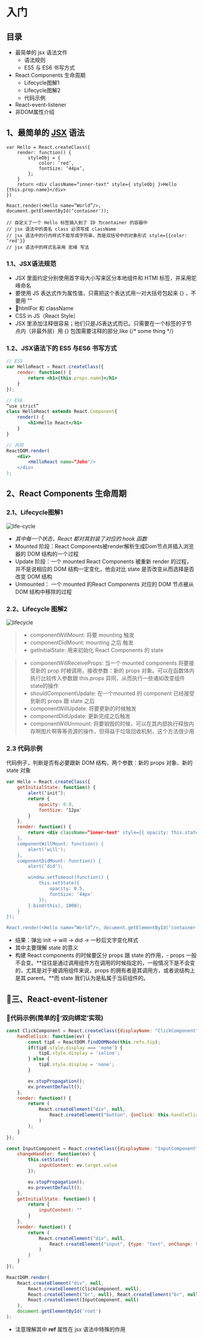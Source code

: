 # 入门

## 目录  
- 最简单的 jsx 语法文件  
    - 语法规则
    - ES5 与 ES6 书写方式
- React Components 生命周期 
    - Lifecycle图解1
    - Lifecycle图解2
    - 代码示例
- React-event-listener  
- 非DOM属性介绍  

## 1、最简单的 [JSX](https://reactjs.org/docs/jsx-in-depth.html) 语法
``` JSX
var Hello = React.createClass({
    render: function() {
        styleObj = {
            color: ‘red’,
            fontSize: ‘44px’,
        };
    }
    return <div className=“inner-text" style={ styleObj }>Hello {this.prop.name}</div>
})

React.render(<Hello name=“World”/>, document.getElementById(‘container'));

// 自定义了一个 Hello 标签插入到了 ID 为container 的容器中
// jsx 语法中的类名 class 必须写成 className
// jsx 语法中的行内样式不能写成字符串，而是双括号中的对象形式 style={{color: ‘red'}}
// jsx 语法中的样式名采用 驼峰 写法
```

### 1.1、JSX语法规范
- JSX 里面约定分别使用首字母大小写来区分本地组件和 HTMl 标签，并采用驼峰命名
- 要使用 JS 表达式作为属性值，只需把这个表达式用一对大括号包起来 {} ，不要用 ""
- htmlFor 和 className
- CSS in JS（React Style）
- JSX 里添加注释很容易；他们只是JS表达式而已。只需要在一个标签的子节点内（非最外层）用 {} 包围需要注释的部分,like {/* some thing */}
### 1.2、JSX语法下的 ES5 与ES6 书写方式
```jsx
// ES5
var HelloReact = React.createClass({
    render: function() {
        return <h1>{this.props.name}</h1>
    }
});

// ES6
“use strict”
class HelloReact extends React.Component{
    render() {
        <h1>Hello React</h1>
    }
}

// 共同
ReactDOM.render(
    <div>
        <HelloReact name=“John"/>
    </div>
);
```

## 2、React Components 生命周期
### 2.1、Lifecycle图解1
![life-cycle](./img/1.png)
- _其中每一个状态，React 都对其封装了对应的 hook 函数_
- Mounted 阶段：React Components被render解析生成Dom节点并插入浏览器的 DOM 结构的一个过程
- Update 阶段：一个 mounted React Components 被重新 render 的过程，并不是说相应的 DOM 结构一定变化，他会对比 state 是否改变从而选择是否改变 DOM 结构
- Unmounted： 一个 mounted 的React Components 对应的 DOM 节点被从 DOM 结构中移除的过程

### 2.2、Lifecycle 图解2
![lifecycle](./img/2.png)
>* componentWillMount: 将要 mounting 触发  
>* componentDidMount:  mounting 之后 触发  
>* getInitialState: 用来初始化 React Components 的 state  

>* componentWillReceiveProps: 当一个 mounted components 将要接受新的 prop 时被调用，接收参数：新的 props 对象。可以在函数体内执行比较传入参数跟 this.props 异同，从而执行一些诸如改变组件state的操作  
>* shouldComponentUpdate: 在一个mounted 的 component 已经接受到新的 props 跟 state 之后  
>* componentWillUpdate: 将要更新的时候触发  
>* componentDidUpdate: 更新完成之后触发  
>* componentWillUnmount: 将要销毁的时候，可以在其内部执行释放内存啊图片啊等等资源的操作，但得益于垃圾回收机制，这个方法很少用

### 2.3 代码示例
代码例子，判断是否有必要跟新 DOM 结构，两个参数：新的 props 对象、新的 state 对象
``` jsx
var Hello = React.createClass({
    getInitialState: function() {
        alert(‘init’);
        return {
            opacity: 0.9,
            fontSize: ‘12px'
        }
    },
    render: function() {
        return <div className=“inner-text" style={{ opacity: this.state.opacity, fontSize: this.state.fontSize }}>Hello {this.prop.name}</div>
    },
    componentWillMount: function() {
        alert(‘will');
    },
    componentDidMount: function() {
        alert(‘did');

        window.setTimeout(function() {
            this.setState({
                opacity: 0.5,
                fontSize: ‘44px'
            });
        }.bind(this), 1000);
    }
});

React.render(<Hello name=“World”/>, document.getElementById(‘container'));
```
- 结果：弹出 init -> will -> did -> 一秒后文字变化样式  
- 其中主要理解 state 的意义  
- 构建 React components 的时候要区分 props 跟 state 的作用，- props 一般不会变。**往往是通过调用组件方在调用的时候指定的，一般情况下是不会变的，尤其是对于被调用组件来说，props 的拥有者是其调用方，或者说结构上是其 parent。**而 state 我们认为是私属于当前组件的。

## 三、React-event-listener
### 代码示例(简单的‘双向绑定’实现)
``` jsx
const ClickComponent = React.createClass({displayName: "ClickComponent",
	handleClick: function(ev) {
	    const tipE = ReactDOM.findDOMNode(this.refs.tip);
		if(tipE.style.display === 'none') {
			tipE.style.display = 'inline';
		} else {
			tipE.style.display = 'none';
		}

		ev.stopPropagation();
		ev.preventDefault();
	},
	render: function() {
		return (
			React.createElement("div", null, 
				React.createElement("button", {onClick: this.handleClick}, "显示|隐藏"), React.createElement("span", {ref: "tip"}, "This is the test words")
			)
		);
	}
});

const InputComponent = React.createClass({displayName: "InputComponent",
	changeHandler: function(ev) {
		this.setState({
			inputContent: ev.target.value
		});

		ev.stopPropagation();
		ev.preventDefault();
	},
	getInitialState: function() {
		return {
			inputContent: ""
		}
	},
	render: function() {
		return (
			React.createElement("div", null, 
				React.createElement("input", {type: "text", onChange: this.changeHandler}), React.createElement("span", null, this.state.inputContent)
			)
		)
	}
});

ReactDOM.render(
	React.createElement("div", null, 
		React.createElement(ClickComponent, null), 
		React.createElement("br", null), React.createElement("br", null), 
		React.createElement(InputComponent, null)
	),
	document.getElementById('root')
);
```
- 注意理解其中 **ref** 属性在 jsx 语法中特殊的作用
